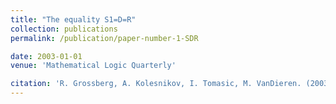 ```yaml
---
title: "The equality S1=D=R"
collection: publications
permalink: /publication/paper-number-1-SDR

date: 2003-01-01
venue: 'Mathematical Logic Quarterly'

citation: 'R. Grossberg, A. Kolesnikov, I. Tomasic, M. VanDieren. (2003). &quot;The equality S1=D=R.&quot; <i>Mathematical Logic Quarterly</i>. 49, 115-128.'
---
```

 

